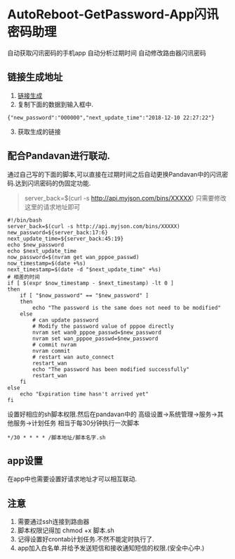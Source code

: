# AutoReboot-GetPassword-App闪讯密码助理
自动获取闪讯密码的手机app 自动分析过期时间 自动修改路由器闪讯密码

## 链接生成地址
1. [链接生成](http://myjson.com/)
2. 复制下面的数据到输入框中.
```
{"new_password":"000000","next_update_time":"2018-12-10 22:27:22"}
```
3. 获取生成的链接

## 配合Pandavan进行联动.
通过自己写的下面的脚本,可以直接在过期时间之后自动更换Pandavan中的闪讯密码.达到闪讯密码的伪固定功能.

>server_back=$(curl -s http://api.myjson.com/bins/XXXXX) 只需要修改这里的请求地址即可

```shell
#!/bin/bash
server_back=$(curl -s http://api.myjson.com/bins/XXXXX)
new_password=${server_back:17:6}
next_update_time=${server_back:45:19}
echo $new_password
echo $next_update_time
now_password=$(nvram get wan_pppoe_passwd)
now_timestamp=$(date +%s)
next_timestamp=$(date -d "$next_update_time" +%s)
# 相差的时间
if [ $(expr $now_timestamp - $next_timestamp) -lt 0 ]
then
	if [ "$now_password" == "$new_password" ]
	then
        echo "The password is the same does not need to be modified"
	else
		# can update password
		# Modify the password value of pppoe directly
		nvram set wan0_pppoe_passwd=$new_password
		nvram set wan_pppoe_passwd=$new_password
		# commit nvram
		nvram commit
		# restart wan auto_connect
		restart_wan
		echo "The password has been modified successfully"
        restart_wan
	fi
else
	echo "Expiration time hasn't arrived yet"
fi
```
设置好相应的sh脚本权限.然后在pandavan中的 高级设置->系统管理->服务->其他服务->计划任务
相当于每30分钟执行一次脚本
```
*/30 * * * * /脚本地址/脚本名字.sh
```
## app设置
在app中也需要设置好请求地址才可以相互联动.

## 注意
1. 需要通过ssh连接到路由器
2. 脚本权限记得加 chmod +x 脚本.sh
3. 记得设置好crontab计划任务.不然不能定时执行了.
4. app加入白名单.并给予发送短信和接收通知短信的权限.(安全中心中.)
